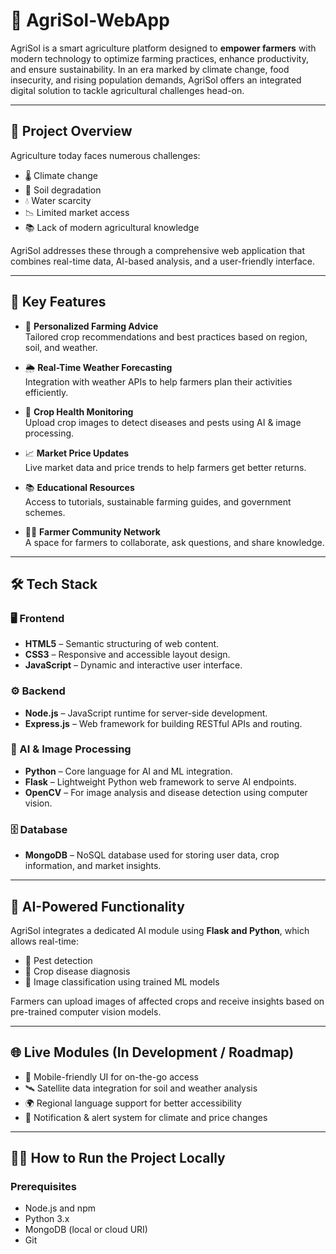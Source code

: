 # 🌾 AgriSol-WebApp

AgriSol is a smart agriculture platform designed to **empower farmers** with modern technology to optimize farming practices, enhance productivity, and ensure sustainability. In an era marked by climate change, food insecurity, and rising population demands, AgriSol offers an integrated digital solution to tackle agricultural challenges head-on.

---

## 🚀 Project Overview

Agriculture today faces numerous challenges:
- 🌡️ Climate change
- 🧱 Soil degradation
- 💧 Water scarcity
- 📉 Limited market access
- 📚 Lack of modern agricultural knowledge

AgriSol addresses these through a comprehensive web application that combines real-time data, AI-based analysis, and a user-friendly interface.

---

## 🌟 Key Features

- 📍 **Personalized Farming Advice**  
  Tailored crop recommendations and best practices based on region, soil, and weather.

- 🌦️ **Real-Time Weather Forecasting**  
  Integration with weather APIs to help farmers plan their activities efficiently.

- 🌾 **Crop Health Monitoring**  
  Upload crop images to detect diseases and pests using AI & image processing.

- 📈 **Market Price Updates**  
  Live market data and price trends to help farmers get better returns.

- 📚 **Educational Resources**  
  Access to tutorials, sustainable farming guides, and government schemes.

- 🧑‍🌾 **Farmer Community Network**  
  A space for farmers to collaborate, ask questions, and share knowledge.

---

## 🛠️ Tech Stack

### 🖥️ Frontend
- **HTML5** – Semantic structuring of web content.
- **CSS3** – Responsive and accessible layout design.
- **JavaScript** – Dynamic and interactive user interface.

### ⚙️ Backend
- **Node.js** – JavaScript runtime for server-side development.
- **Express.js** – Web framework for building RESTful APIs and routing.

### 🧠 AI & Image Processing
- **Python** – Core language for AI and ML integration.
- **Flask** – Lightweight Python web framework to serve AI endpoints.
- **OpenCV** – For image analysis and disease detection using computer vision.

### 🗄️ Database
- **MongoDB** – NoSQL database used for storing user data, crop information, and market insights.

---

## 🧪 AI-Powered Functionality

AgriSol integrates a dedicated AI module using **Flask and Python**, which allows real-time:
- 🐛 Pest detection
- 🍃 Crop disease diagnosis
- 🧠 Image classification using trained ML models

Farmers can upload images of affected crops and receive insights based on pre-trained computer vision models.

---

## 🌐 Live Modules (In Development / Roadmap)

- 📲 Mobile-friendly UI for on-the-go access
- 🛰️ Satellite data integration for soil and weather analysis
- 🌍 Regional language support for better accessibility
- 📩 Notification & alert system for climate and price changes

---

## 🧑‍💻 How to Run the Project Locally

### Prerequisites
- Node.js and npm
- Python 3.x
- MongoDB (local or cloud URI)
- Git





